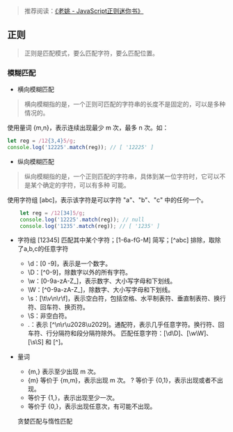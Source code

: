 > 推荐阅读：[《老姚 - JavaScript正则迷你书》](https://zhuanlan.zhihu.com/p/29707385)
## 正则
> 正则是匹配模式，要么匹配字符，要么匹配位置。
###  模糊匹配
*  横向模糊匹配
> 横向模糊指的是，一个正则可匹配的字符串的长度不是固定的，可以是多种情况的。

使用量词 {m,n}，表示连续出现最少 m 次，最多 n 次。如：
``` javascript
let reg = /12{3,4}5/g;
console.log('12225'.match(reg)); // [ '12225' ]
```
* 纵向模糊匹配
> 纵向模糊指的是，一个正则匹配的字符串，具体到某一位字符时，它可以不是某个确定的字符，可以有多种
  可能。
  
使用字符组 [abc]，表示该字符是可以字符 "a"、"b"、"c" 中的任何一个。
``` javascript
    let reg = /12[34]5/g;
    console.log('12225'.match(reg)); // null
    console.log('1235'.match(reg)); // [ '1235' ]
```
* 字符组
[12345] 匹配其中某个字符；[1-6a-fG-M] 简写；[^abc] 排除，取除了a,b,c的任意字符
  * \d：[0 -9]，表示是一个数字。
  * \D：[^0-9]，除数字以外的所有字符。
  * \w：[0-9a-zA-Z_]，表示数字、大小写字母和下划线。
  * \W：[^0-9a-zA-Z_]，除数字、大小写字母和下划线。
  * \s：[\t\v\n\r\f]，表示空白符，包括空格、水平制表符、垂直制表符、换行符、回车符、换页符。
  * \S：非空白符。
  * .：表示 [^\n\r\u2028\u2029]。通配符，表示几乎任意字符。换行符、回车符、行分隔符和段分隔符除外。
  匹配任意字符：[\d\D]、[\w\W]、[\s\S] 和 [^]。
* 量词
  * {m,} 表示至少出现 m 次。
  * {m} 等价于 {m,m}，表示出现 m 次。
  ? 等价于 {0,1}，表示出现或者不出现。
  + 等价于 {1,}，表示出现至少一次。
  * 等价于 {0,}，表示出现任意次，有可能不出现。
  
  贪婪匹配与惰性匹配
